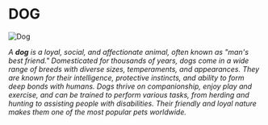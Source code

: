 # **DOG**
![Dog](https://images.unsplash.com/photo-1503256207526-0d5d80fa2f47?q=80&w=386&auto=format&fit=crop&ixlib=rb-4.0.3&ixid=M3wxMjA3fDB8MHxwaG90by1wYWdlfHx8fGVufDB8fHx8fA%3D%3D)

_A **dog** is a loyal, social, and affectionate animal, often known as "man's best friend." Domesticated for thousands of years, dogs come in a wide range of breeds with diverse sizes, temperaments, and appearances. They are known for their intelligence, protective instincts, and ability to form deep bonds with humans. Dogs thrive on companionship, enjoy play and exercise, and can be trained to perform various tasks, from herding and hunting to assisting people with disabilities. Their friendly and loyal nature makes them one of the most popular pets worldwide._